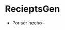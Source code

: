 # RecieptsGen
<!--Formato de descripción de repositorios-->
<!----Notas---->
<!----Separador de las notas---->
<!----Directorio con descripcion de los programas---->
- Por ser hecho -
<!----Separador del directorio con descripcion de los programas---->